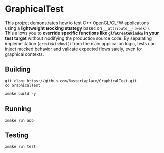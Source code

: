 # GraphicalTest

This project demonstrates how to test C++ OpenGL/GLFW applications using a **lightweight mocking strategy** based on `__attribute__((weak))`.
This allows you to **override specific functions like `glfwCreateWindow` in your test target** without modifying the production source code.
By separating implementation (`createWindow()`) from the main application logic, tests can inject mocked behavior and validate expected flows safely, even for graphical contexts.

## Building

```
git clone https://github.com/MasterLaplace/GraphicalTest.git
cd GraphicalTest

xmake build -y
```

## Running

```
xmake run app
```

## Testing

```
xmake run test
```

